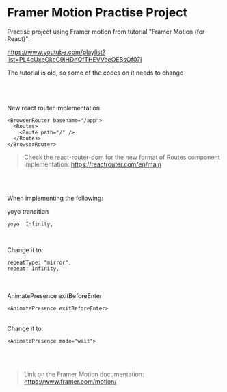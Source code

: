 # Framer Motion Practise Project

Practise project using Framer motion from tutorial "Framer Motion (for React)":

https://www.youtube.com/playlist?list=PL4cUxeGkcC9iHDnQfTHEVVceOEBsOf07i

The tutorial is old, so some of the codes on it needs to change
<br /><br />


<br /><br />
New react router implementation
```
<BrowserRouter basename="/app">
  <Routes>
    <Route path="/" />
  </Routes>
</BrowserRouter>
```
> Check the react-router-dom for the new format of Routes component implementation: https://reactrouter.com/en/main

<br /><br />

When implementing the following:

yoyo transition
```
yoyo: Infinity,
```
<br />

Change it to:

```
repeatType: "mirror",
repeat: Infinity,
```
<br /><br />
AnimatePresence exitBeforeEnter
```
<AnimatePresence exitBeforeEnter>
```
<br />
Change it to:

```
<AnimatePresence mode="wait">
```

<br /><br />
> Link on the Framer Motion documentation: https://www.framer.com/motion/
